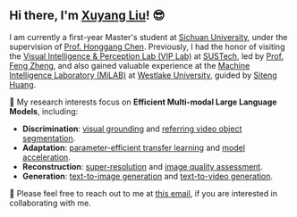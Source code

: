 ## Hi there, I'm [Xuyang Liu](https://xuyang-liu16.github.io/)! :sunglasses:

I am currently a first-year Master's student at [Sichuan University](https://www.scu.edu.cn/), under the supervision of [Prof. Honggang Chen](https://sites.google.com/view/honggangchen/). Previously, I had the honor of visiting the [Visual Intelligence & Perception Lab (VIP Lab)](https://zhengfenglab.com/) at [SUSTech](https://www.sustech.edu.cn/en/), led by [Prof. Feng Zheng](https://faculty.sustech.edu.cn/?tagid=fengzheng&go=1&iscss=1&snapid=1&lang=en), and also gained valuable experience at the [Machine Intelligence Laboratory (MiLAB)](https://milab.westlake.edu.cn/) at [Westlake University](https://www.westlake.edu.cn/), guided by [Siteng Huang](https://kyonhuang.top/).

:pushpin: My research interests focus on **Efficient Multi-modal Large Language Models**, including:

* **Discrimination**: [visual grounding](https://github.com/TheShadow29/awesome-grounding) and [referring video object segmentation](https://github.com/gaomingqi/Awesome-Video-Object-Segmentation).
* **Adaptation**: [parameter-efficient transfer learning](https://github.com/synbol/Awesome-Parameter-Efficient-Transfer-Learning) and [model acceleration](https://github.imc.re/VainF/Torch-Pruning).  
* **Reconstruction**: [super-resolution](https://github.com/ChaofWang/Awesome-Super-Resolution) and [image quality assessment](https://github.com/chaofengc/Awesome-Image-Quality-Assessment).
* **Generation**: [text-to-image generation](https://github.com/AlonzoLeeeooo/awesome-text-to-image-studies) and [text-to-video generation](https://github.com/soraw-ai/Awesome-Text-to-Video-Generation).

:raised_hands: Please feel free to reach out to me at [this email](mailto:liuxuyang@stu.scu.edu.cn), if you are interested in collaborating with me.


